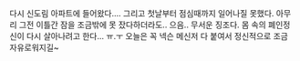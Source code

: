 다시 신도림 아파트에 들어왔다.... 그리고 첫날부터 점심때까지 일어나질 못했다. 아무리 그전 이틀간 잠을 조금밖에 못 잤다하더라도.. 으음.. 무서운 징조다. 몸 속의 폐인정신이 다시 살아나려고 한다... ㅠ.ㅜ
오늘은 꼭 넥슨 메신저 다 붙여서 정신적으로 조금 자유로워지길~
